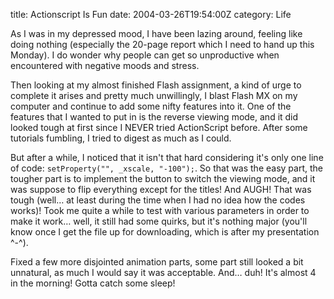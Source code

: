 title: Actionscript Is Fun
date: 2004-03-26T19:54:00Z
category: Life

As I was in my depressed mood, I have been lazing around, feeling like doing nothing (especially the 20-page report which I need to hand up this Monday). I do wonder why people can get so unproductive when encountered with negative moods and stress.

Then looking at my almost finished Flash assignment, a kind of urge to complete it arises and pretty much unwillingly, I blast Flash MX on my computer and continue to add some nifty features into it. One of the features that I wanted to put in is the reverse viewing mode, and it did looked tough at first since I NEVER tried ActionScript before. After some tutorials fumbling, I tried to digest as much as I could.

But after a while, I noticed that it isn't that hard considering it's only one line of code: `setProperty("", _xscale, "-100");`. So that was the easy part, the tougher part is to implement the button to switch the viewing mode, and it was suppose to flip everything except for the titles! And AUGH! That was tough (well… at least during the time when I had no idea how the codes works)! Took me quite a while to test with various parameters in order to make it work… well, it still had some quirks, but it's nothing major (you'll know once I get the file up for downloading, which is after my presentation ^-^).

Fixed a few more disjointed animation parts, some part still looked a bit unnatural, as much I would say it was acceptable. And… duh! It's almost 4 in the morning! Gotta catch some sleep!
